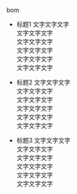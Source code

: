 bom
* 标题1
文字文字文字  
文字文字文字  
文字文字文字  
文字文字文字  
文字文字文字  
文字文字文字  

* 标题2
文字文字文字  
文字文字文字  
文字文字文字  
文字文字文字  
文字文字文字  
文字文字文字  
* 标题3
文字文字文字  
文字文字文字  
文字文字文字  
文字文字文字  
文字文字文字  
文字文字文字  

